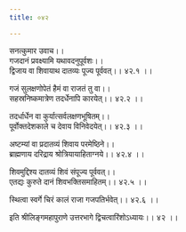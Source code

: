 ```yaml
---
title: ०४२

---
```

सनत्कुमार उवाच।।  
गजदानं प्रवक्ष्यामि यथावदनुपूर्वशः।।  
द्विजाय वा शिवायाथ दातव्यः पूज्य पूर्ववत्।। ४२.१ ।।  
  
गजं सुलक्षणोपेतं हैमं वा राजतं तु वा।।  
सहस्रनिष्कमात्रेण तदर्धेनापि कारयेत्।। ४२.२ ।।  
  
तदर्धार्धेन वा कुर्यात्सर्वलक्षणभूषितम्।।  
पूर्वोक्तदेशकाले च देवाय विनिवेदयेत्।। ४२.३ ।।  
  
अष्टम्यां वा प्रदातव्यं शिवाय परमेष्ठिने।।  
ब्राह्मणाय दरिद्राय श्रोत्रियायाहिताग्नये।। ४२.४ ।।  
  
शिवमुद्दिश्य दातव्यं शिवं संपूज्य पूर्ववत्।।  
एतद्यः कुरुते दानं शिवभक्तिसमाहितम्।। ४२.५ ।।  
  
स्थित्वा स्वर्गे चिरं कालं राजा गजपतिर्भवेत्।। ४२.६ ।।  
  
इति श्रीलिङ्गमहापुराणे उत्तरभागे द्विचत्वारिंशोऽध्यायः।। ४२ ।।